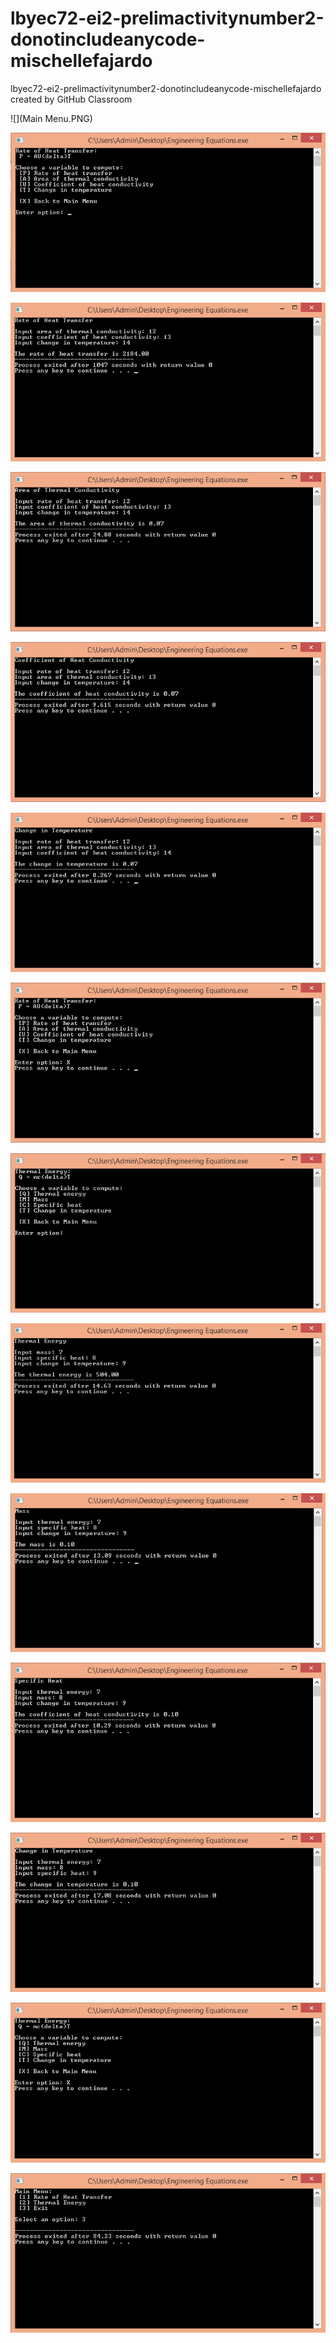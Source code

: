 # lbyec72-ei2-prelimactivitynumber2-donotincludeanycode-mischellefajardo
lbyec72-ei2-prelimactivitynumber2-donotincludeanycode-mischellefajardo created by GitHub Classroom

![](Main Menu.PNG)

![](1.PNG)

![](1P.PNG)

![](1A.PNG)

![](1U.PNG)

![](1T.PNG)

![](1X.PNG)

![](2.PNG)

![](2Q.PNG)

![](2M.PNG)

![](2C.PNG)

![](2T.PNG)

![](2X.PNG)

![](3.PNG)
